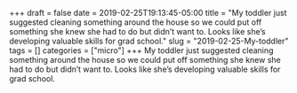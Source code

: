 +++draft = falsedate = 2019-02-25T19:13:45-05:00title = "My toddler just suggested cleaning something around the house so we could put off something she knew she had to do but didn’t want to. Looks like she’s developing valuable skills for grad school."slug = "2019-02-25-My-toddler"tags = []categories = ["micro"]+++My toddler just suggested cleaning something around the house so we could put off something she knew she had to do but didn’t want to. Looks like she’s developing valuable skills for grad school.